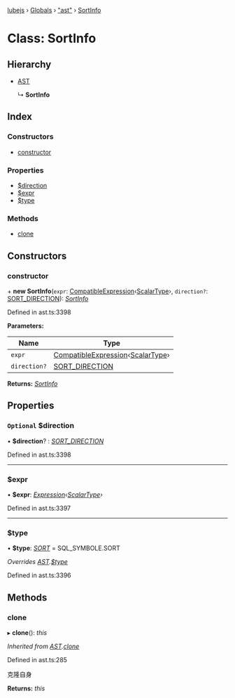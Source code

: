 [lubejs](../README.md) › [Globals](../globals.md) › ["ast"](../modules/_ast_.md) › [SortInfo](_ast_.sortinfo.md)

# Class: SortInfo

## Hierarchy

* [AST](_ast_.ast.md)

  ↳ **SortInfo**

## Index

### Constructors

* [constructor](_ast_.sortinfo.md#constructor)

### Properties

* [$direction](_ast_.sortinfo.md#optional-direction)
* [$expr](_ast_.sortinfo.md#expr)
* [$type](_ast_.sortinfo.md#type)

### Methods

* [clone](_ast_.sortinfo.md#clone)

## Constructors

###  constructor

\+ **new SortInfo**(`expr`: [CompatibleExpression](../modules/_ast_.md#compatibleexpression)‹[ScalarType](../modules/_types_.md#scalartype)›, `direction?`: [SORT_DIRECTION](../enums/_constants_.sort_direction.md)): *[SortInfo](_ast_.sortinfo.md)*

Defined in ast.ts:3398

**Parameters:**

Name | Type |
------ | ------ |
`expr` | [CompatibleExpression](../modules/_ast_.md#compatibleexpression)‹[ScalarType](../modules/_types_.md#scalartype)› |
`direction?` | [SORT_DIRECTION](../enums/_constants_.sort_direction.md) |

**Returns:** *[SortInfo](_ast_.sortinfo.md)*

## Properties

### `Optional` $direction

• **$direction**? : *[SORT_DIRECTION](../enums/_constants_.sort_direction.md)*

Defined in ast.ts:3398

___

###  $expr

• **$expr**: *[Expression](_ast_.expression.md)‹[ScalarType](../modules/_types_.md#scalartype)›*

Defined in ast.ts:3397

___

###  $type

• **$type**: *[SORT](../enums/_constants_.sql_symbole.md#sort)* = SQL_SYMBOLE.SORT

*Overrides [AST](_ast_.ast.md).[$type](_ast_.ast.md#readonly-type)*

Defined in ast.ts:3396

## Methods

###  clone

▸ **clone**(): *this*

*Inherited from [AST](_ast_.ast.md).[clone](_ast_.ast.md#clone)*

Defined in ast.ts:285

克隆自身

**Returns:** *this*
